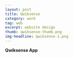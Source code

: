 ```yaml
---
layout: post
title: Qwiksense
category: work
tag: web
excerpt: website design
thumb: qwiksense-thumb.png
img-headline: qwiksense-1.png
---
```


<div class=txt>
<p>
    <strong>Qwiksense App</strong>

</p>

</div>